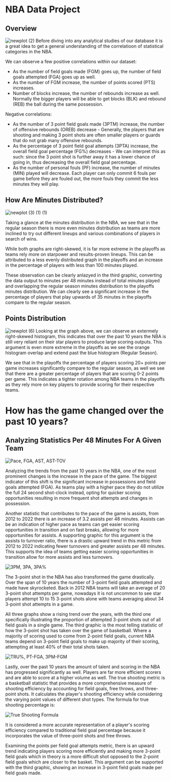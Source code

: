 # NBA Data Project
## Overview
![newplot (2)](https://github.com/andychn10/NBA-Data-Project/assets/137304001/5f5f51a7-a1b9-40fd-bc44-befc5b7a5576)
Before diving into any analytical studies of our database it is a great idea to get a general understanding of the correlatioon of statistical categories in the NBA.

We can observe a few positive correlations within our dataset:
- As the number of field goals made (FGM) goes up, the number of field goals attempted (FGA) goes up as well.
- As the number of FGM increase, the number of points scored (PTS) increases.
- Number of blocks increase, the number of rebounds increase as well. Normally the bigger players will be able to get blocks (BLK) and rebound (REB) the ball during the same possession.

Negative correlations:
- As the number of 3 point field goals made (3PTM) increase, the number of offensive rebounds (OREB) decrease - Generally, the players that are shooting and making 3 point shots are often smaller players or guards that do not grab many offensive rebounds.
- As the percentage of 3 point field goal attempts (3PTA) increase, the overall field goal percentage (FG%) decreases - We can interpret this as such: since the 3 point shot is further away it has a lower chance of going in, thus decreasing the overall field goal percentage.
- As the number of personal fouls (PF) increase, the number of minutes (MIN) played will decrease. Each player can only commit 6 fouls per game before they are fouled out, the more fouls they commit the less minutes they will play.

## How Are Minutes Distributed?
![newplot (3) (1) (1)](https://github.com/andychn10/NBA-Data-Project/assets/137304001/d0d5c85d-6f93-4b28-a3fe-efcabd6db64b)

Taking a glance at the minutes distribution in the NBA, we see that in the regular season there is more even minutes distribution as teams are more inclined to try out different lineups and various combinations of players in search of wins. 

While both graphs are right-skewed, it is far more extreme in the playoffs as teams rely more on starpower and results-proven lineups. This can be attributed to a less evenly distributed graph in the playoffs and an increase in the percentage of players with less than 100 minutes played.

These observation can be clearly anlazyed in the third graphic, converting the data output to minutes per 48 minutes instead of total minutes played and overlapping the regular season minutes distribution to the playoffs minutes distribution. We can clearly see a significant increase in the percentage of players that play upwards of 35 minutes in the playoffs compare to the regular season.

## Points Distribution
![newplot (6)](https://github.com/andychn10/NBA-Data-Project/assets/137304001/89cdf040-87a6-4bb0-b09b-047cff6d1a2a)
Looking at the graph above, we can observe an extermely right-skewed histogram, this indicates that over the past 10 years the NBA is still very reliant on their star players to produce large scoring outputs. This argument is even more extreme in the playoffs as we see the orange histogram overlap and extend past the blue histogram (Regular Season).

We see that in the playoffs the percentage of players scoring 20+ points per game increases significantly compare to the regular season, as well we see that there are a greater percentage of players that are scoring 0-2 points per game. This indicates a tighter rotation among NBA teams in the playoffs as they rely more on key players to provide scoring for their respective teams.

# How has the game changed over the past 10 years?
## Analyzing Statistics Per 48 Minutes For A Given Team

![Pace, FGA, AST, AST-TOV](https://github.com/andychn10/NBA-Data-Project/assets/137304001/fb2bf51d-07ca-478d-b3e0-c245558fd7c7)

Analyzing the trends from the past 10 years in the NBA, one of the most prominent changes is the increase in the pace of the game. The biggest indicator of this shift is the significant increase in possessions and field goals attempted (FGA). As teams play with a higher pace they do not utilize the full 24 second shot-clock instead, opting for quicker scoring opportunities resulting in more frequent shot attempts and changes in possession.

Another statistic that contributes to the pace of the game is assists, from 2012 to 2022 there is an increase of 3.2 assists per 48 minutes. Assists can be an indication of higher pace as teams can get easier scoring opportunities in transition and on fast breaks, allowing for more opportunities for assists. A supporting graphic for this argument is the assists to turnover ratio, there is a drastic upward trend in this metric from 2012 to 2022 indicating fewer turnovers and greater assists per 48 minutes. This supports the idea of teams getting easier scoring opportunities in transition allow for more assists and less turnovers.

![3PM, 3PA, 3PA%](https://github.com/andychn10/NBA-Data-Project/assets/137304001/f4bdfe95-49e8-4c32-a5ae-59b16b6706f8)

The 3-point shot in the NBA has also transformed the game drastically. Over the span of 10 years the number of 3-point field goals attempted and made have skyrocketed. Back in 2012 NBA teams will take an average of 20 3-point shot attempts per game, nowadays it is not uncommon to see star players attempt 10 to 15 3-point shots alone with teams averaging about 34 3-point shot attempts in a game.

All three graphs show a rising trend over the years, with the third one specifically illustrating the proportion of attempted 3-point shots out of all field goals in a single game. The third graphic is the most telling statistic of how the 3-point shot has taken over the game of basketball. Where a majority of scoring used to come from 2-point field goals, current NBA teams depend on 3-point field goals to make up majority of their scoring, attempting at least 40% of their total shots taken.

![TRU%, PT-FGA, 3PM-FGM](https://github.com/andychn10/NBA-Data-Project/assets/137304001/24a84df8-81c2-4a60-9a7d-48b817c02d62)

Lastly, over the past 10 years the amount of talent and scoring in the NBA has progressed significantly as well. Players are far more efficient scorers and are able to score at a higher volume as well. The true shooting metric is a basketball statistic that provides a more comprehensive measure of shooting efficiency by accounting for field goals, free throws, and three-point shots. It calculates the player's shooting efficiency while considering the varying point values of different shot types. The formula for true shooting percentage is:

![True Shooting Formula](https://github.com/andychn10/NBA-Data-Project/assets/137304001/1d3f8990-aabf-4f3d-991f-d3b44bf7a2c0)

It is considered a more accurate representation of a player's scoring efficiency compared to traditional field goal percentage because it incorporates the value of three-point shots and free throws.

Examining the points per field goal attempts metric, there is an upward trend indicating players scoring more efficiently and making more 3-point field goals which in theory is a more difficult shot opposed to the 2-point field goals which are closer to the basket. This argument can be supported with the third graphic, showing an increase in 3-point field goals made per field goals made. 

